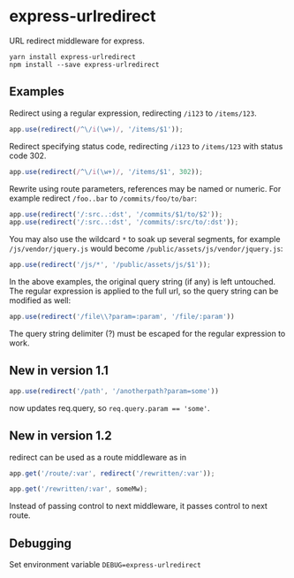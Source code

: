 express-urlredirect
==================

URL redirect middleware for express.


```shell
yarn install express-urlredirect
npm install --save express-urlredirect
```


## Examples

Redirect using a regular expression, redirecting `/i123` to `/items/123`.

```js
app.use(redirect(/^\/i(\w+)/, '/items/$1'));
```

Redirect specifying status code, redirecting `/i123` to `/items/123` with status code 302.

```js
app.use(redirect(/^\/i(\w+)/, '/items/$1', 302));
```

Rewrite using route parameters, references may be named
or numeric. For example redirect `/foo..bar` to `/commits/foo/to/bar`:

```js
app.use(redirect('/:src..:dst', '/commits/$1/to/$2'));
app.use(redirect('/:src..:dst', '/commits/:src/to/:dst'));
```

You may also use the wildcard `*` to soak up several segments,
for example `/js/vendor/jquery.js` would become
`/public/assets/js/vendor/jquery.js`:

```js
app.use(redirect('/js/*', '/public/assets/js/$1'));
```

In the above examples, the original query string (if any) is left untouched.
The regular expression is applied to the full url, so the query string
can be modified as well:

```js
app.use(redirect('/file\\?param=:param', '/file/:param'))
```

The query string delimiter (?) must be escaped for the regular expression
to work.

## New in version 1.1

```js
app.use(redirect('/path', '/anotherpath?param=some'))
```

now updates req.query, so `req.query.param == 'some'`.


## New in version 1.2

redirect can be used as a route middleware as in
```js
app.get('/route/:var', redirect('/rewritten/:var'));

app.get('/rewritten/:var', someMw);
```

Instead of passing control to next middleware, it passes control to next route.


## Debugging

Set environment variable `DEBUG=express-urlredirect`
